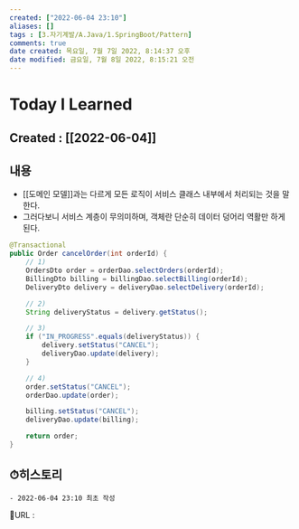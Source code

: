 ```yaml
---
created: ["2022-06-04 23:10"]
aliases: []
tags : [3.자기계발/A.Java/1.SpringBoot/Pattern]
comments: true
date created: 목요일, 7월 7일 2022, 8:14:37 오후
date modified: 금요일, 7월 8일 2022, 8:15:21 오전
---
```


# Today I Learned
## Created : [[2022-06-04]]

## 내용
- [[도메인 모델]]과는 다르게 모든 로직이 서비스 클래스 내부에서 처리되는 것을 말한다.
- 그러다보니 서비스 계층이 무의미하며, 객체란 단순히 데이터 덩어리 역활만 하게 된다.

```Java
@Transactional
public Order cancelOrder(int orderId) {
	// 1)
	OrdersDto order = orderDao.selectOrders(orderId);
	BillingDto billing = billingDao.selectBilling(orderId);
	DeliveryDto delivery = deliveryDao.selectDelivery(orderId);

	// 2)
	String deliveryStatus = delivery.getStatus();

	// 3)
	if ("IN_PROGRESS".equals(deliveryStatus)) {
		delivery.setStatus("CANCEL");
		deliveryDao.update(delivery);
	}

	// 4)
	order.setStatus("CANCEL");
	orderDao.update(order);

	billing.setStatus("CANCEL");
	deliveryDao.update(billing);

	return order;
}
```


## ⏱히스토리
	- 2022-06-04 23:10 최초 작성


📙URL :